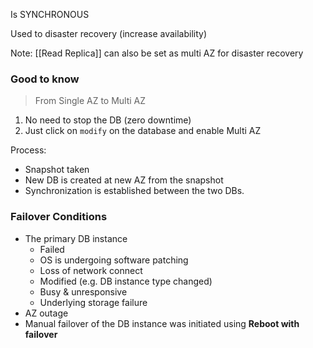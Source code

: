 Is SYNCHRONOUS

Used to disaster recovery (increase availability)

Note: [[Read Replica]] can also be set as multi AZ for disaster recovery

### Good to know

> From Single AZ to Multi AZ
1. No need to stop the DB (zero downtime)
2. Just click on `modify` on the database and enable Multi AZ

Process:

- Snapshot taken
- New DB is created at new AZ from the snapshot
- Synchronization is established between the two DBs.

### Failover Conditions

- The primary DB instance
	- Failed
	- OS is undergoing software patching
	- Loss of network connect
	- Modified (e.g. DB instance type changed)
	- Busy & unresponsive
	- Underlying storage failure
- AZ outage
- Manual failover of the DB instance was initiated using **Reboot with failover**
